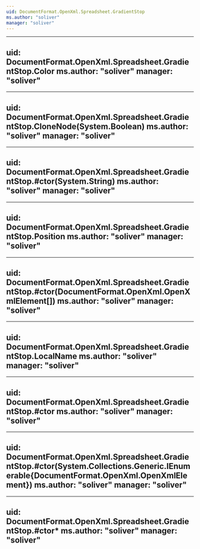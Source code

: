 ```yaml
---
uid: DocumentFormat.OpenXml.Spreadsheet.GradientStop
ms.author: "soliver"
manager: "soliver"
---
```


---
uid: DocumentFormat.OpenXml.Spreadsheet.GradientStop.Color
ms.author: "soliver"
manager: "soliver"
---

---
uid: DocumentFormat.OpenXml.Spreadsheet.GradientStop.CloneNode(System.Boolean)
ms.author: "soliver"
manager: "soliver"
---

---
uid: DocumentFormat.OpenXml.Spreadsheet.GradientStop.#ctor(System.String)
ms.author: "soliver"
manager: "soliver"
---

---
uid: DocumentFormat.OpenXml.Spreadsheet.GradientStop.Position
ms.author: "soliver"
manager: "soliver"
---

---
uid: DocumentFormat.OpenXml.Spreadsheet.GradientStop.#ctor(DocumentFormat.OpenXml.OpenXmlElement[])
ms.author: "soliver"
manager: "soliver"
---

---
uid: DocumentFormat.OpenXml.Spreadsheet.GradientStop.LocalName
ms.author: "soliver"
manager: "soliver"
---

---
uid: DocumentFormat.OpenXml.Spreadsheet.GradientStop.#ctor
ms.author: "soliver"
manager: "soliver"
---

---
uid: DocumentFormat.OpenXml.Spreadsheet.GradientStop.#ctor(System.Collections.Generic.IEnumerable{DocumentFormat.OpenXml.OpenXmlElement})
ms.author: "soliver"
manager: "soliver"
---

---
uid: DocumentFormat.OpenXml.Spreadsheet.GradientStop.#ctor*
ms.author: "soliver"
manager: "soliver"
---
